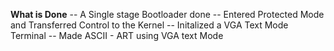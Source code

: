**What is Done**
-- A Single stage Bootloader done 
-- Entered Protected Mode and Transferred Control to the Kernel
-- Initalized a VGA Text Mode Terminal 
-- Made ASCII - ART using VGA text Mode

